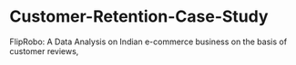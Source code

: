 # Customer-Retention-Case-Study
FlipRobo: A Data Analysis on Indian e-commerce business on the basis of customer reviews,
